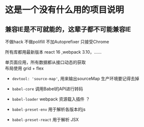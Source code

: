 # 这是一个没有什么用的项目说明

## 兼容IE是不可就能的，这辈子都不可能兼容IE
不做hack 不做polifill 不加Autoprefixer 只接受Chrome


所有库都用最新版本 react 16 ,webpack 3.10，......   

单页面应用，所有数据都从接口动态的获取   
布局使用 grid + flex





















- `devtool: 'source-map'`, 用来输出sourceMap 生产环境要记得去掉











- `babel-core` 调用Babel的API进行转码
- `babel-loader` webpack 资源载入插件 ？
- `babel-preset-env` 用于解析各版本的js
- `babel-preset-react` 用于解析 JSX